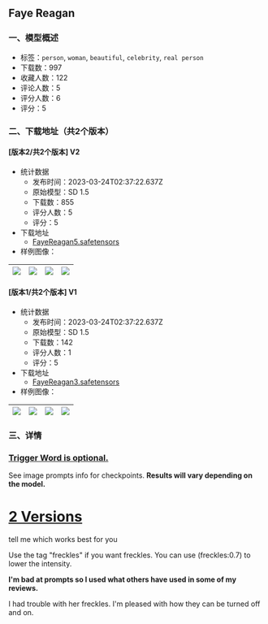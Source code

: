 ## Faye Reagan
### 一、模型概述

- 标签：`person`, `woman`, `beautiful`, `celebrity`, `real person`
- 下载数：997
- 收藏人数：122
- 评论人数：5
- 评分人数：6
- 评分：5

### 二、下载地址（共2个版本）

#### [版本2/共2个版本] V2

- 统计数据
  - 发布时间：2023-03-24T02:37:22.637Z
  - 原始模型：SD 1.5
  - 下载数：855
  - 评分人数：5
  - 评分：5
- 下载地址
  - [FayeReagan5.safetensors](https://civitai.com/api/download/models/28165)
- 样例图像：

| <img src="https://image.civitai.com/xG1nkqKTMzGDvpLrqFT7WA/fa0a7e44-008b-477b-2633-94c87b38f700/width=450/316910.jpeg" /> | <img src="https://image.civitai.com/xG1nkqKTMzGDvpLrqFT7WA/c76c334f-fca0-4cb6-1ee7-02294dc9ac00/width=450/316909.jpeg" /> | <img src="https://image.civitai.com/xG1nkqKTMzGDvpLrqFT7WA/e8aafd88-ac9f-411b-7934-9723c292a500/width=450/316908.jpeg" /> | <img src="https://image.civitai.com/xG1nkqKTMzGDvpLrqFT7WA/a23c40e5-a011-4a65-6b36-c30411897e00/width=450/316907.jpeg" /> |
| ---- | ---- | ---- | ---- |

#### [版本1/共2个版本] V1

- 统计数据
  - 发布时间：2023-03-24T02:37:22.637Z
  - 原始模型：SD 1.5
  - 下载数：142
  - 评分人数：1
  - 评分：5
- 下载地址
  - [FayeReagan3.safetensors](https://civitai.com/api/download/models/28132)
- 样例图像：

| <img src="https://image.civitai.com/xG1nkqKTMzGDvpLrqFT7WA/2496a80e-abf6-4993-8ff0-68bf70373000/width=450/316601.jpeg" /> | <img src="https://image.civitai.com/xG1nkqKTMzGDvpLrqFT7WA/5b33226f-e0ba-4981-12d9-aa396ca4a100/width=450/316610.jpeg" /> | <img src="https://image.civitai.com/xG1nkqKTMzGDvpLrqFT7WA/f0496f51-828d-480c-ac97-930967323100/width=450/316609.jpeg" /> | <img src="https://image.civitai.com/xG1nkqKTMzGDvpLrqFT7WA/7fdcaa2a-9b96-4001-d97d-4ed7a2738b00/width=450/316608.jpeg" /> |
| ---- | ---- | ---- | ---- |


### 三、详情
<h3><strong><u>Trigger Word is optional.</u></strong></h3><p>See image prompts info for checkpoints. <strong>Results will vary depending on the model.</strong></p><p></p><h1><strong><u>2 Versions</u></strong></h1><p>tell me which works best for you</p><p></p><p>Use the tag "freckles" if you want freckles. You can use (freckles:0.7) to lower the intensity.</p><p></p><p><strong>I'm bad at prompts so I used what others have used in some of my reviews.</strong></p><p></p><p>I had trouble with her freckles. I'm pleased with how they can be turned off and on.</p>